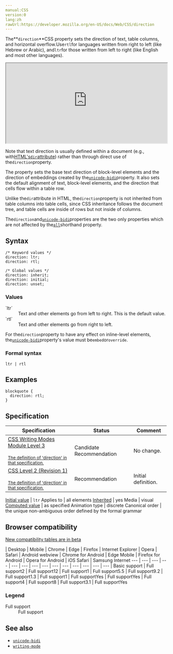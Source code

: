 ```yaml
---
manual:CSS
version:0
lang:zh
rawUrl:https://developer.mozilla.org/en-US/docs/Web/CSS/direction
---
```






The**`direction`**CSS property sets the direction of text, table columns, and horizontal overflow.Use`rtl`for languages written from right to left (like Hebrew or Arabic), and`ltr`for those written from left to right (like English and most other languages).

<iframe src='https://interactive-examples.mdn.mozilla.net/pages/css/direction.html' width='100%' height='250'></iframe>


Note that text direction is usually defined within a document (e.g., with[HTML&#39;s`dir`attribute](%29724 "")) rather than through direct use of the`direction`property.



The property sets the base text direction of block-level elements and the direction of embeddings created by the[`unicode-bidi`](%29725 "The unicode-bidi CSS property, together with the direction property, determines how bidirectional text in a document is handled. For example, if a block of content contains both left-to-right and right-to-left text, the user-agent uses a complex Unicode algorithm to decide how to display the text. The unicode-bidi property overrides this algorithm and allows the developer to control the text embedding.")property. It also sets the default alignment of text, block-level elements, and the direction that cells flow within a table row.



Unlike the`dir`attribute in HTML, the`direction`property is not inherited from table columns into table cells, since CSS inheritance follows the document tree, and table cells are inside of rows but not inside of columns.



The`direction`and[`unicode-bidi`](%29725 "The unicode-bidi CSS property, together with the direction property, determines how bidirectional text in a document is handled. For example, if a block of content contains both left-to-right and right-to-left text, the user-agent uses a complex Unicode algorithm to decide how to display the text. The unicode-bidi property overrides this algorithm and allows the developer to control the text embedding.")properties are the two only properties which are not affected by the[`all`](%29726 "The all CSS shorthand property sets all of an element's properties (other than unicode-bidi and direction) to their initial or inherited values, or to the values specified in another stylesheet origin.")shorthand property.


## Syntax<a name="Syntax"></a>

```
/* Keyword values */
direction: ltr;
direction: rtl;

/* Global values */
direction: inherit;
direction: initial;
direction: unset;
```

### Values<a name="Values"></a>
<dl><dt id=''>`ltr`</dt><dd>Text and other elements go from left to right. This is the default value.</dd><dt id=''>`rtl`</dt><dd>Text and other elements go from right to left.</dd></dl>

For the`direction`property to have any effect on inline-level elements, the[`unicode-bidi`](%29725 "The unicode-bidi CSS property, together with the direction property, determines how bidirectional text in a document is handled. For example, if a block of content contains both left-to-right and right-to-left text, the user-agent uses a complex Unicode algorithm to decide how to display the text. The unicode-bidi property overrides this algorithm and allows the developer to control the text embedding.")property&#39;s value must be`embed`or`override`.


### Formal syntax<a name="Formal_syntax"></a>

```
ltr | rtl
```

## Examples<a name="Examples"></a>

```
blockquote {
  direction: rtl;
}
```

## Specification<a name="Specification"></a>

Specification | Status | Comment 
 ---  |  ---  |  ---  | 
[CSS Writing Modes Module Level 3<br></br><small>The definition of &#39;direction&#39; in that specification.</small>](%29727 "") | Candidate Recommendation | No change. 
[CSS Level 2 (Revision 1)<br></br><small>The definition of &#39;direction&#39; in that specification.</small>](%29728 "") | Recommendation | Initial definition. 


[Initial value](%28552 "") | `ltr` 
Applies to | all elements 
[Inherited](%28555 "") | yes 
Media | visual 
[Computed value](%28556 "") | as specified 
Animation type | discrete 
Canonical order | the unique non-ambiguous order defined by the formal grammar 


## Browser compatibility<a name="Browser_compatibility"></a>
[New compatibility tables are in beta<i></i>](%3360 "")

 | <abbr>Desktop<i></i></abbr> | <abbr>Mobile<i></i></abbr> 
 | <abbr>Chrome<i></i></abbr> | <abbr>Edge<i></i></abbr> | <abbr>Firefox<i></i></abbr> | <abbr>Internet Explorer<i></i></abbr> | <abbr>Opera<i></i></abbr> | <abbr>Safari<i></i></abbr> | <abbr>Android webview<i></i></abbr> | <abbr>Chrome for Android<i></i></abbr> | <abbr>Edge Mobile<i></i></abbr> | <abbr>Firefox for Android<i></i></abbr> | <abbr>Opera for Android<i></i></abbr> | <abbr>iOS Safari<i></i></abbr> | <abbr>Samsung Internet<i></i></abbr> 
 ---  |  ---  |  ---  |  ---  |  ---  |  ---  |  ---  |  ---  |  ---  |  ---  |  ---  |  ---  |  ---  |  ---  | 
Basic support | <abbr>Full support</abbr>2 | <abbr>Full support</abbr>12 | <abbr>Full support</abbr>1 | <abbr>Full support</abbr>5.5 | <abbr>Full support</abbr>9.2 | <abbr>Full support</abbr>1.3 | <abbr>Full support</abbr>1 | <abbr>Full support</abbr>Yes | <abbr>Full support</abbr>Yes | <abbr>Full support</abbr>4 | <abbr>Full support</abbr>8 | <abbr>Full support</abbr>3.1 | <abbr>Full support</abbr>Yes 


### Legend<a name="Legend"></a>
<dl><dt id=''><abbr>Full support</abbr></dt><dd>Full support</dd></dl>


## See also<a name="See_also"></a>

* [`unicode-bidi`](%29725 "The unicode-bidi CSS property, together with the direction property, determines how bidirectional text in a document is handled. For example, if a block of content contains both left-to-right and right-to-left text, the user-agent uses a complex Unicode algorithm to decide how to display the text. The unicode-bidi property overrides this algorithm and allows the developer to control the text embedding.")
* [`writing-mode`](%28772 "The writing-mode CSS property defines whether lines of text are laid out horizontally or vertically, as well as the direction in which blocks progress.")



